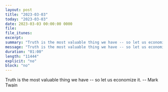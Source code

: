```yaml
---
layout: post
title: "2023-03-03"
today: "2023-03-03"
date: 2023-03-03 00:00:00 0000
file:
file_itunes:
excerpt:
summary: "Truth is the most valuable thing we have -- so let us economize it. -- Mark Twain"
message: "Truth is the most valuable thing we have -- so let us economize it. -- Mark Twain"
duration: "01:00"
length: "11444"
explicit: "no"
block: "no"
---
```

Truth is the most valuable thing we have -- so let us economize it. -- Mark Twain

